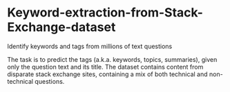 # Keyword-extraction-from-Stack-Exchange-dataset
Identify keywords and tags from millions of text questions

The task is to predict the tags (a.k.a. keywords, topics, summaries), given only the question text and its title. The dataset contains content from disparate stack exchange sites, containing a mix of both technical and non-technical questions.
